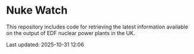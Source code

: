 # Nuke Watch

This repository includes code for retrieving the latest information available on the output of EDF nuclear power plants in the UK.

Last updated: 2025-10-31 12:06